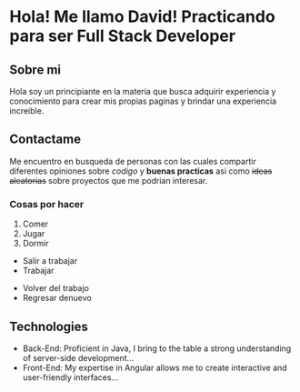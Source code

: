# Hola! Me llamo David! Practicando para ser Full Stack Developer

## Sobre mi
Hola soy un principiante en la materia que busca adquirir experiencia y conocimiento para crear mis propias paginas y brindar una experiencia increible.

## Contactame
Me encuentro en busqueda de personas con las cuales compartir diferentes opiniones sobre *codigo* y __buenas practicas__ asi como ~~ideas aleatorias~~ sobre proyectos que me podrian interesar.

### Cosas por hacer

1. Comer 
2. Jugar
3. Dormir

- Salir a trabajar
- Trabajar
* Volver del trabajo 
* Regresar denuevo

## Technologies
- Back-End: Proficient in Java, I bring to the table a strong understanding of server-side development...
- Front-End: My expertise in Angular allows me to create interactive and user-friendly interfaces...
